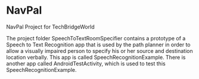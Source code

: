 NavPal
======

NavPal Project for TechBridgeWorld

The project folder SpeechToTextRoomSpecifier contains a prototype of a Speech to Text Recognition app that is used by the path planner in order to allow a visually impaired person to specify his or her source and destination location verbally. This app is called SpeechRecognitionExample. There is another app called AndroidTestActivity, which is used to test this SpeechRecognitionExample.
